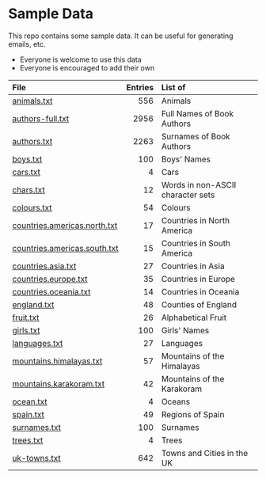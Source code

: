 # Sample Data

This repo contains some sample data.
It can be useful for generating emails, etc.

- Everyone is welcome to use this data
- Everyone is encouraged to add their own

| File                                                         | Entries | List of                           |
| :----------------------------------------------------------- |  -----: | :-------------------------------- |
| [animals.txt](animals.txt)                                   |     556 | Animals                           |
| [authors-full.txt](authors-full.txt)                         |    2956 | Full Names of Book Authors        |
| [authors.txt](authors.txt)                                   |    2263 | Surnames of Book Authors          |
| [boys.txt](boys.txt)                                         |     100 | Boys' Names                       |
| [cars.txt](cars.txt)                                         |       4 | Cars                              |
| [chars.txt](chars.txt)                                       |      12 | Words in non-ASCII character sets |
| [colours.txt](colours.txt)                                   |      54 | Colours                           |
| [countries.americas.north.txt](countries.americas.north.txt) |      17 | Countries in North America        |
| [countries.americas.south.txt](countries.americas.south.txt) |      15 | Countries in South America        |
| [countries.asia.txt](countries.asia.txt)                     |      27 | Countries in Asia                 |
| [countries.europe.txt](countries.europe.txt)                 |      35 | Countries in Europe               |
| [countries.oceania.txt](countries.oceania.txt)               |      14 | Countries in Oceania              |
| [england.txt](england.txt)                                   |      48 | Counties of England               |
| [fruit.txt](fruit.txt)                                       |      26 | Alphabetical Fruit                |
| [girls.txt](girls.txt)                                       |     100 | Girls' Names                      |
| [languages.txt](languages.txt)                               |      27 | Languages                         |
| [mountains.himalayas.txt](mountains.himalayas.txt)           |      57 | Mountains of the Himalayas        |
| [mountains.karakoram.txt](mountains.karakoram.txt)           |      42 | Mountains of the Karakoram        |
| [ocean.txt](ocean.txt)                                       |       4 | Oceans                            |
| [spain.txt](spain.txt)                                       |      49 | Regions of Spain                  |
| [surnames.txt](surnames.txt)                                 |     100 | Surnames                          |
| [trees.txt](trees.txt)                                       |       4 | Trees                             |
| [uk-towns.txt](uk-towns.txt)                                 |     642 | Towns and Cities in the UK        |

